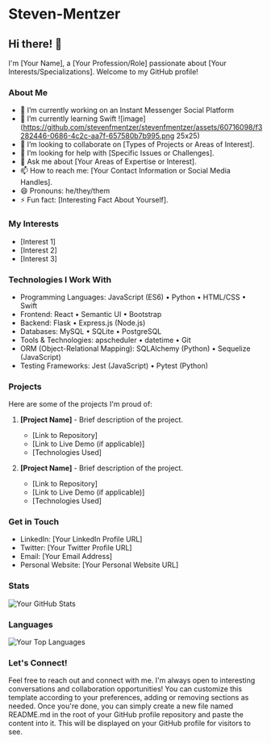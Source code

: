 # Steven-Mentzer

## Hi there! 👋

I'm [Your Name], a [Your Profession/Role] passionate about [Your Interests/Specializations]. Welcome to my GitHub profile!

### About Me

- 🔭 I’m currently working on an Instant Messenger Social Platform
- 🌱 I’m currently learning Swift ![image](https://github.com/stevenfmentzer/stevenfmentzer/assets/60716098/f3282446-0686-4c2c-aa7f-657580b7b995.png 25x25)
- 👯 I’m looking to collaborate on [Types of Projects or Areas of Interest].
- 🤔 I’m looking for help with [Specific Issues or Challenges].
- 💬 Ask me about [Your Areas of Expertise or Interest].
- 📫 How to reach me: [Your Contact Information or Social Media Handles].
- 😄 Pronouns: he/they/them
- ⚡ Fun fact: [Interesting Fact About Yourself].

### My Interests

- [Interest 1]
- [Interest 2]
- [Interest 3]

### Technologies I Work With

- Programming Languages: JavaScript (ES6) • Python • HTML/CSS • Swift 
- Frontend: React • Semantic UI • Bootstrap
- Backend: Flask • Express.js (Node.js)
- Databases: MySQL • SQLite • PostgreSQL
- Tools & Technologies: apscheduler • datetime • Git
- ORM (Object-Relational Mapping): SQLAlchemy (Python) • Sequelize (JavaScript)
- Testing Frameworks: Jest (JavaScript) • Pytest (Python)

### Projects

Here are some of the projects I'm proud of:

1. **[Project Name]** - Brief description of the project.
   - [Link to Repository]
   - [Link to Live Demo (if applicable)]
   - [Technologies Used]

2. **[Project Name]** - Brief description of the project.
   - [Link to Repository]
   - [Link to Live Demo (if applicable)]
   - [Technologies Used]

### Get in Touch

- LinkedIn: [Your LinkedIn Profile URL]
- Twitter: [Your Twitter Profile URL]
- Email: [Your Email Address]
- Personal Website: [Your Personal Website URL]

### Stats

![Your GitHub Stats](https://github-readme-stats.vercel.app/api?username=yourusername&show_icons=true&theme=radical)

### Languages

![Your Top Languages](https://github-readme-stats.vercel.app/api/top-langs/?username=yourusername&layout=compact&theme=radical)

### Let's Connect!

Feel free to reach out and connect with me. I'm always open to interesting conversations and collaboration opportunities!
You can customize this template according to your preferences, adding or removing sections as needed. Once you're done, you can simply create a new file named README.md in the root of your GitHub profile repository and paste the content into it. This will be displayed on your GitHub profile for visitors to see.
